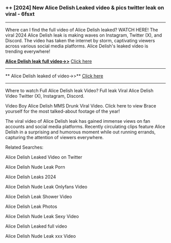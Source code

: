 ### ++ [2024] New  Alice Delish Leaked video & pics twitter leak on viral - 6fsxt

----------

Where can I find the full video of  Alice Delish leaked? WATCH HERE! The viral 2024  Alice Delish leak is making waves on Instagram, Twitter (X), and Discord. The video has taken the internet by storm, captivating viewers across various social media platforms.  Alice Delish's leaked video is trending everywhere!


**[ Alice Delish leak full video->>](http://wildbook.top/wildbook8git)** [Click here](http://wildbook.top/wildbook8git)

----------


** Alice Delish leaked of video->>** [Click here](http://wildbook.top/wildbook8git)

----------


Where to watch Full  Alice Delish leak Video? Full leak Viral  Alice Delish Video Twitter (X), Instagram, Discord.

Video Boy  Alice Delish MMS Drunk Viral Video. Click here to view Brace yourself for the most talked-about footage of the year!

The viral video of  Alice Delish leak has gained immense views on fan accounts and social media platforms. Recently circulating clips feature  Alice Delish in a surprising and humorous moment while out running errands, capturing the attention of viewers everywhere.




Related Searches:

 Alice Delish Leaked Video on Twitter

 Alice Delish Nude Leak Porn

 Alice Delish Leaks 2024

 Alice Delish Nude Leak Onlyfans Video

 Alice Delish Leak Shower Video

 Alice Delish Leak Photos

 Alice Delish Nude Leak Sexy Video

 Alice Delish Leaked full video

 Alice Delish Nude Leak xxx Video

